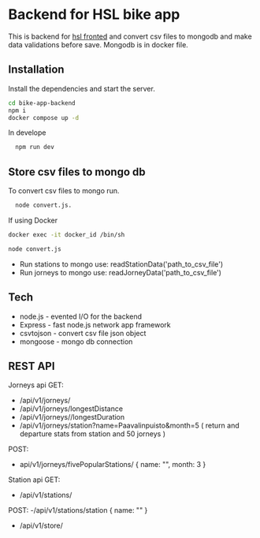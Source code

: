 # Backend for HSL bike app

This is backend for [hsl fronted](https://github.com/karia19/hsl/tree/master/bike-app-frontend) and convert csv files to mongodb and make data validations before save. Mongodb is in docker file. 

## Installation

Install the dependencies and start the server.

```sh
cd bike-app-backend
npm i
docker compose up -d
```
In develope 
```sh
  npm run dev
```

## Store csv files to mongo db

To convert csv files to mongo run.
```sh
  node convert.js.
```

If using Docker 
```sh
docker exec -it docker_id /bin/sh

node convert.js
```

- Run stations to mongo use:  readStationData('path_to_csv_file')
- Run jorneys to mongo use: readJorneyData('path_to_csv_file')



## Tech

- node.js - evented I/O for the backend
- Express - fast node.js network app framework
- csvtojson - convert csv file json object
- mongoose - mongo db connection


## REST API 

Jorneys api
GET:
  - /api/v1/jorneys/
  - /api/v1/jorneys/longestDistance
  - /api/v1/jorneys//longestDuration
  - /api/v1/jorneys/station?name=Paavalinpuisto&month=5   ( return and departure stats from station and 50 jorneys )
  

POST:
  - api/v1/jorneys/fivePopularStations/ { name: "", month: 3 }
 
 
Station api
GET:
  - /api/v1/stations/  

POST:
  -/api/v1/stations/station   { name: "" }

- /api/v1/store/ 


